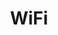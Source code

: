 ---
title: WiFi
price: R35 000
limit: 1
logo: diamond-blue.png
large-logo: diamond-large.png
logo_size: 100

# Expo info
expo: yes
banners: 1

#benefits
passes: 1
discount_disabled: true

exclusive:
    - Exclusive logo on printed WIFI ticket for each delegate
    - Exclusive logo on WIFI signage in each track room
    
sold_out: no
order: 110
---